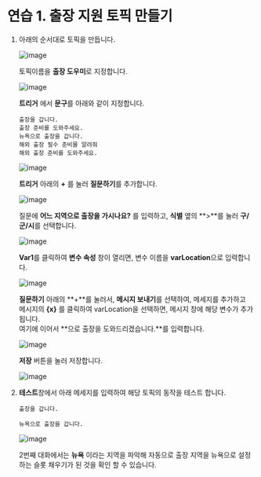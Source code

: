 # 연습 1. 출장 지원 토픽 만들기

1. 아래의 순서대로 토픽을 만듭니다.

    ![image](https://github.com/user-attachments/assets/ceb93357-87ea-4933-a14b-638d021c961a)


    토픽이름을 **출장 도우미**로 지정합니다.

    ![image](https://github.com/user-attachments/assets/6760d868-8d4b-4cb9-856f-008d54d546a2)


    **트리거** 에서 **문구**를 아래와 같이 지정합니다.

    ```
    출장을 갑니다.
    출장 준비를 도와주세요.
    뉴욕으로 출장을 갑니다.
    해외 출장 필수 준비물 알려줘
    해외 출장 준비를 도와주세요.
    ```

    ![image](https://github.com/user-attachments/assets/97b44ebf-c653-400d-87a6-a3ae1b9f56eb)


    **트리거** 아래의 **+** 를 눌러 **질문하기**를 추가합니다.

    ![image](https://github.com/user-attachments/assets/8af6022d-f07b-49c8-af6e-d5b062b8aa91)

 
    질문에 **어느 지역으로 출장을 가시나요?** 를 입력하고, **식별** 옆의 **>**를 눌러 **구/군/시**를 선택합니다.
    
    ![image](https://github.com/user-attachments/assets/6966ade0-21f4-4589-837f-91a795c1674c)

    
    **Var1**를 클릭하여 **변수 속성** 창이 열리면, 변수 이름을 **varLocation**으로 입력합니다.
    
    ![image](https://github.com/user-attachments/assets/27e658f4-0488-4baa-9348-047bb3feb431)

    
    **질문하기** 아래의 **+**를 눌러서, **메시지 보내기**를 선택하여, 메세지를 추가하고</br>
    메시지의 **{x}** 를 클릭하여 varLocation을 선택하면, 메시지 창에 해당 변수가 추가됩니다.</br>
    여기에 이어서 **으로 출장을 도와드리겠습니다.**를 입력합니다.
    
    ![image](https://github.com/user-attachments/assets/4eab23cf-d39d-4ff6-92ad-95311058bd78)
    
    **저장** 버튼을 눌러 저장합니다.
    
    ![image](https://github.com/user-attachments/assets/95ee2847-d22f-4e4b-a0bc-3f020b451a6b)

2. **테스트**창에서 아래 메세지를 입력하여 해당 토픽의 동작을 테스트 합니다.

    ```
    출장을 갑니다.
    ```
    ```
    뉴욕으로 출장을 갑니다.
    ```
    
    ![image](https://github.com/user-attachments/assets/06cccda3-05e8-4c2c-8fe9-01d13da54a94)
    
    2번째 대화에서는 **뉴욕** 이라는 지역을 파악해 자동으로 출장 지역을 뉴욕으로 설정하는 슬롯 채우기가 된 것을 확인 할 수 있습니다. 




